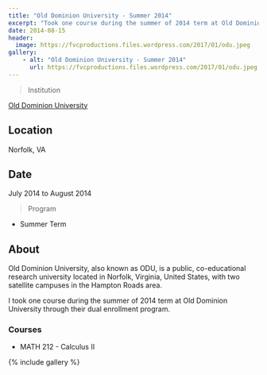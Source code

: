 ```yaml
---
title: "Old Dominion University - Summer 2014"
excerpt: "Took one course during the summer of 2014 term at Old Dominion University tthrough their dual enrollment program."
date: 2014-08-15
header:
  image: https://fvcproductions.files.wordpress.com/2017/01/odu.jpeg
gallery:
    - alt: "Old Dominion University - Summer 2014"
      url: https://fvcproductions.files.wordpress.com/2017/01/odu.jpeg
---
```


> Institution

<a title="Old Dominion University" href="https://odu.edu" target="_blank" rel="noopener">Old Dominion University</a>

## Location

Norfolk, VA

## Date

July 2014 to August 2014

> Program

- Summer Term

## About

Old Dominion University, also known as ODU, is a public, co-educational research university located in Norfolk, Virginia, United States, with two satellite campuses in the Hampton Roads area.

I took one course during the summer of 2014 term at Old Dominion University through their dual enrollment program.

### Courses

- MATH 212 - Calculus II

{% include gallery %}